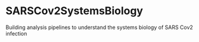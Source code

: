 # SARSCov2SystemsBiology
Building analysis pipelines to understand the systems biology of SARS Cov2 infection 
